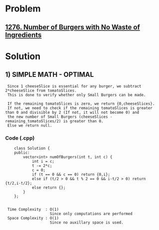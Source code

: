 # Problem

## [1276. Number of Burgers with No Waste of Ingredients](https://leetcode.com/problems/number-of-burgers-with-no-waste-of-ingredients/)


# Solution 

## 1) SIMPLE MATH - OPTIMAL

     Since 1 cheeseSlice is essential for any burger, we subtract 2*cheeseSlice from tomatoSlices.
     This is done to verify whether only Small Burgers can be made.
     
     If the remaining tomatoSlices is zero, we return {0,cheeseSlices}.
     If not, we need to check if the remaining tomatoSlices is greater than 0 and divisible by 2 (If not, it will not become 0) and 
     the new number of Small Burgers (cheeseSlices - remaining_tomatoSlices/2) is greater than 0. 
     Else we return null.
       
       
   ### Code (.cpp)
   
        class Solution {
        public:
            vector<int> numOfBurgers(int t, int c) {
                int i = c;
                t -= 2*c;
                c = 0;
                if (t == 0 && c == 0) return {0,i};
                else if (t/2 > 0 && t % 2 == 0 && i-t/2 > 0) return {t/2,i-t/2};
                else return {};
            }
        };

     
     Time Complexity  : O(1) 
                        Since only computations are performed 
     Space Complexity : O(1)
                        Since no auxillary space is used.
        
